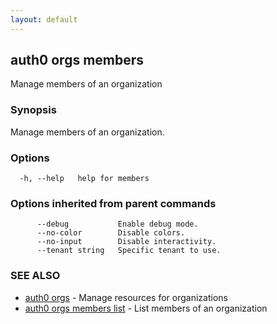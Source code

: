 ```yaml
---
layout: default
---
```

## auth0 orgs members

Manage members of an organization

### Synopsis

Manage members of an organization.

### Options

```
  -h, --help   help for members
```

### Options inherited from parent commands

```
      --debug           Enable debug mode.
      --no-color        Disable colors.
      --no-input        Disable interactivity.
      --tenant string   Specific tenant to use.
```

### SEE ALSO

* [auth0 orgs](auth0_orgs.md)	 - Manage resources for organizations
* [auth0 orgs members list](auth0_orgs_members_list.md)	 - List members of an organization

